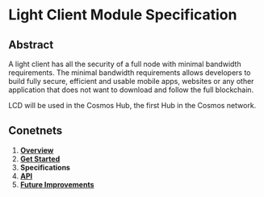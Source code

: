 # Light Client Module Specification

## Abstract

A light client has all the security of a full node with minimal bandwidth requirements. The minimal 
bandwidth requirements allows developers to build fully secure, efficient and usable mobile apps,
websites or any other application that does not want to download and follow the full blockchain.

LCD will be used in the Cosmos Hub, the first Hub in the Cosmos network.

## Conetnets

1. [**Overview**](https://github.com/irisnet/cosmos-sdk/blob/bianjie/lcd_spec/docs/spec/lcd/overview.md) 
2. [**Get Started**](https://github.com/irisnet/cosmos-sdk/blob/bianjie/lcd_spec/docs/spec/lcd/getting_started.md)
3. **Specifications**
4. [**API**](https://github.com/irisnet/cosmos-sdk/blob/bianjie/lcd_spec/docs/spec/lcd/api.md)
5. [**Future Improvements**](https://github.com/irisnet/cosmos-sdk/blob/bianjie/lcd_spec/docs/spec/lcd/Future%20Improvements.md)


